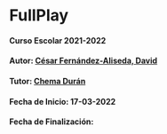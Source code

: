 # FullPlay 

#### Curso Escolar 2021-2022
#### Autor: [César Fernández-Aliseda, David](https://github.com/DavidCesarAliseda)
#### Tutor: [Chema Durán](https://github.com/chemaduran)
#### Fecha de Inicio: 17-03-2022
#### Fecha de Finalización: 

